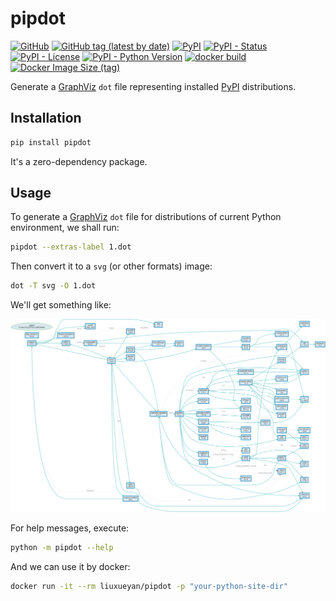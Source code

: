 # pipdot

[![GitHub](https://img.shields.io/github/license/tanbro/pipdot)](https://github.com/tanbro/pipdot)
[![GitHub tag (latest by date)](https://img.shields.io/github/v/tag/tanbro/pipdot)](https://github.com/tanbro/pipdot/tags)
[![PyPI](https://img.shields.io/pypi/v/pipdot)](https://pypi.org/project/pipdot/)
[![PyPI - Status](https://img.shields.io/pypi/status/pipdot)](https://pypi.org/project/pipdot/)
[![PyPI - License](https://img.shields.io/pypi/l/pipdot)](https://pypi.org/project/pipdot/)
[![PyPI - Python Version](https://img.shields.io/pypi/pyversions/pipdot)](https://pypi.org/project/pipdot/)
[![docker build](https://github.com/tanbro/pipdot/actions/workflows/docker-build.yml/badge.svg)](https://github.com/tanbro/pipdot/actions/workflows/docker-build.yml)
[![Docker Image Size (tag)](https://img.shields.io/docker/image-size/liuxueyan/pipdot/latest)](https://hub.docker.com/repository/docker/liuxueyan/pipdot)

Generate a [GraphViz][] `dot` file representing installed [PyPI][] distributions.

## Installation

```bash
pip install pipdot
```

It's a zero-dependency package.

## Usage

To generate a [GraphViz][] `dot` file for distributions of current Python environment, we shall run:

```bash
pipdot --extras-label 1.dot
```

Then convert it to a `svg` (or other formats) image:

```bash
dot -T svg -O 1.dot
```

We'll get something like:

![assets/1.dot.svg](assets/1.dot.svg)

For help messages, execute:

```bash
python -m pipdot --help
```

And we can use it by docker:

```bash
docker run -it --rm liuxueyan/pipdot -p "your-python-site-dir"
```

[PyPI]: https://pypi.org/
[pip]: https://pip.pypa.io/
[GraphViz]: https://graphviz.org/
